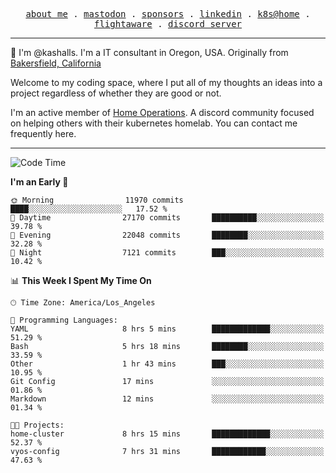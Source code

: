 <p align="center">
  <samp>
    <a href="https://jordanjones.org/">about me</a> .
    <a rel="me" href="https://mastodon.social/@kashall">mastodon</a> .
    <a href="https://github.com/sponsors/kashalls">sponsors</a> .
    <a href="https://linkedin.com/in/jordpjones">linkedin</a> .
    <a href="https://github.com/kashalls/home-cluster">k8s@home</a> .
    <a href="https://flightaware.com/adsb/stats/user/kashalls">flightaware</a> .
    <a href="https://discord.gg/V2WrCfqba9">discord server</a>
  </samp>
</p>

----------------------------------------------------------------

:wave: I'm @kashalls. I'm a IT consultant in Oregon, USA. Originally from [Bakersfield, California](https://maps.app.goo.gl/QQMtywTWghpXB6Tu6)

Welcome to my coding space, where I put all of my thoughts an ideas into a project regardless of whether they are good or not.

I'm an active member of [Home Operations](https://discord.gg/home-operations). A discord community focused on helping others with their kubernetes homelab. You can contact me frequently here.

----------------------------------------------------------------
<!--START_SECTION:waka-->
![Code Time](http://img.shields.io/badge/Code%20Time-1%2C873%20hrs%2012%20mins-blue)

**I'm an Early 🐤** 

```text
🌞 Morning                11970 commits       ████░░░░░░░░░░░░░░░░░░░░░   17.52 % 
🌆 Daytime                27170 commits       ██████████░░░░░░░░░░░░░░░   39.78 % 
🌃 Evening                22048 commits       ████████░░░░░░░░░░░░░░░░░   32.28 % 
🌙 Night                  7121 commits        ███░░░░░░░░░░░░░░░░░░░░░░   10.42 % 
```


📊 **This Week I Spent My Time On** 

```text
🕑︎ Time Zone: America/Los_Angeles

💬 Programming Languages: 
YAML                     8 hrs 5 mins        █████████████░░░░░░░░░░░░   51.29 % 
Bash                     5 hrs 18 mins       ████████░░░░░░░░░░░░░░░░░   33.59 % 
Other                    1 hr 43 mins        ███░░░░░░░░░░░░░░░░░░░░░░   10.95 % 
Git Config               17 mins             ░░░░░░░░░░░░░░░░░░░░░░░░░   01.86 % 
Markdown                 12 mins             ░░░░░░░░░░░░░░░░░░░░░░░░░   01.34 % 

🐱‍💻 Projects: 
home-cluster             8 hrs 15 mins       █████████████░░░░░░░░░░░░   52.37 % 
vyos-config              7 hrs 31 mins       ████████████░░░░░░░░░░░░░   47.63 % 
```


<!--END_SECTION:waka-->